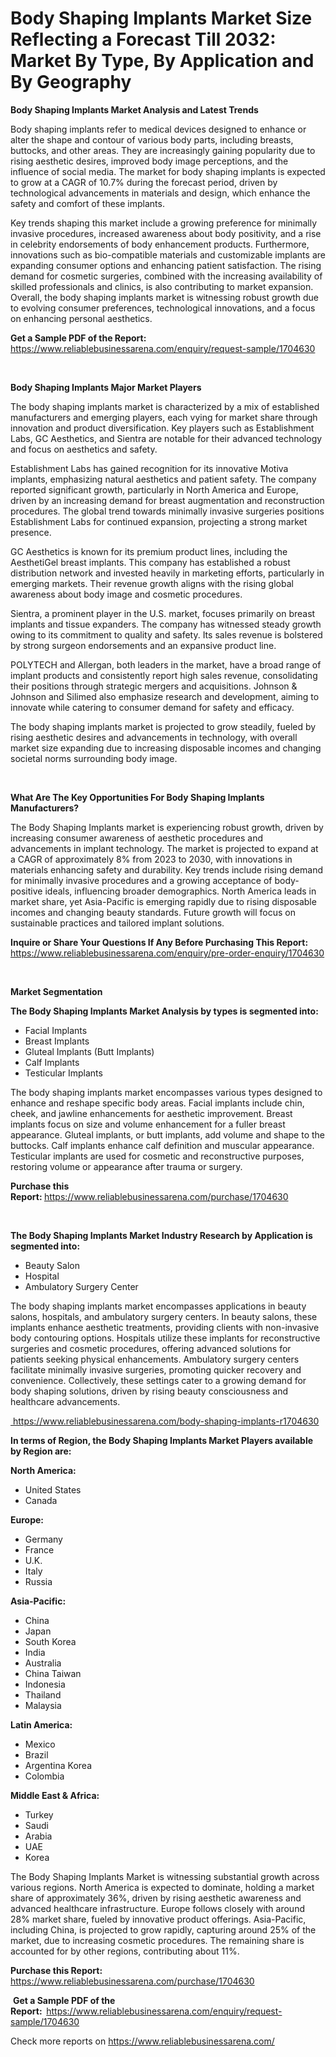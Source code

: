 <p><h1>Body Shaping Implants Market Size Reflecting a Forecast Till 2032: Market By Type, By Application and By Geography</h1></p><p><strong>Body Shaping Implants Market Analysis and Latest Trends</strong></p>
<p><p>Body shaping implants refer to medical devices designed to enhance or alter the shape and contour of various body parts, including breasts, buttocks, and other areas. They are increasingly gaining popularity due to rising aesthetic desires, improved body image perceptions, and the influence of social media. The market for body shaping implants is expected to grow at a CAGR of 10.7% during the forecast period, driven by technological advancements in materials and design, which enhance the safety and comfort of these implants.</p><p>Key trends shaping this market include a growing preference for minimally invasive procedures, increased awareness about body positivity, and a rise in celebrity endorsements of body enhancement products. Furthermore, innovations such as bio-compatible materials and customizable implants are expanding consumer options and enhancing patient satisfaction. The rising demand for cosmetic surgeries, combined with the increasing availability of skilled professionals and clinics, is also contributing to market expansion. Overall, the body shaping implants market is witnessing robust growth due to evolving consumer preferences, technological innovations, and a focus on enhancing personal aesthetics.</p></p>
<p><strong>Get a Sample PDF of the Report:&nbsp;</strong> <a href="https://www.reliablebusinessarena.com/enquiry/request-sample/1704630?utm_campaign=1835&utm_medium=2&utm_source=Github&utm_content=ia&utm_term=09012025&utm_id=body-shaping-implants">https://www.reliablebusinessarena.com/enquiry/request-sample/1704630</a></p>
<p>&nbsp;</p>
<p><strong>Body Shaping Implants Major Market Players</strong></p>
<p><p>The body shaping implants market is characterized by a mix of established manufacturers and emerging players, each vying for market share through innovation and product diversification. Key players such as Establishment Labs, GC Aesthetics, and Sientra are notable for their advanced technology and focus on aesthetics and safety.</p><p>Establishment Labs has gained recognition for its innovative Motiva implants, emphasizing natural aesthetics and patient safety. The company reported significant growth, particularly in North America and Europe, driven by an increasing demand for breast augmentation and reconstruction procedures. The global trend towards minimally invasive surgeries positions Establishment Labs for continued expansion, projecting a strong market presence.</p><p>GC Aesthetics is known for its premium product lines, including the AesthetiGel breast implants. This company has established a robust distribution network and invested heavily in marketing efforts, particularly in emerging markets. Their revenue growth aligns with the rising global awareness about body image and cosmetic procedures.</p><p>Sientra, a prominent player in the U.S. market, focuses primarily on breast implants and tissue expanders. The company has witnessed steady growth owing to its commitment to quality and safety. Its sales revenue is bolstered by strong surgeon endorsements and an expansive product line.</p><p>POLYTECH and Allergan, both leaders in the market, have a broad range of implant products and consistently report high sales revenue, consolidating their positions through strategic mergers and acquisitions. Johnson & Johnson and Silimed also emphasize research and development, aiming to innovate while catering to consumer demand for safety and efficacy.</p><p>The body shaping implants market is projected to grow steadily, fueled by rising aesthetic desires and advancements in technology, with overall market size expanding due to increasing disposable incomes and changing societal norms surrounding body image.</p></p>
<p>&nbsp;</p>
<p><strong>What Are The Key Opportunities For Body Shaping Implants Manufacturers?</strong></p>
<p><p>The Body Shaping Implants market is experiencing robust growth, driven by increasing consumer awareness of aesthetic procedures and advancements in implant technology. The market is projected to expand at a CAGR of approximately 8% from 2023 to 2030, with innovations in materials enhancing safety and durability. Key trends include rising demand for minimally invasive procedures and a growing acceptance of body-positive ideals, influencing broader demographics. North America leads in market share, yet Asia-Pacific is emerging rapidly due to rising disposable incomes and changing beauty standards. Future growth will focus on sustainable practices and tailored implant solutions.</p></p>
<p><strong>Inquire or Share Your Questions If Any Before Purchasing This Report:</strong> <a href="https://www.reliablebusinessarena.com/enquiry/pre-order-enquiry/1704630?utm_campaign=1835&utm_medium=2&utm_source=Github&utm_content=ia&utm_term=09012025&utm_id=body-shaping-implants">https://www.reliablebusinessarena.com/enquiry/pre-order-enquiry/1704630</a></p>
<p>&nbsp;</p>
<p><strong>Market Segmentation</strong></p>
<p><strong>The Body Shaping Implants Market Analysis by types is segmented into:</strong></p>
<p><ul><li>Facial Implants</li><li>Breast Implants</li><li>Gluteal Implants (Butt Implants)</li><li>Calf Implants</li><li>Testicular Implants</li></ul></p>
<p><p>The body shaping implants market encompasses various types designed to enhance and reshape specific body areas. Facial implants include chin, cheek, and jawline enhancements for aesthetic improvement. Breast implants focus on size and volume enhancement for a fuller breast appearance. Gluteal implants, or butt implants, add volume and shape to the buttocks. Calf implants enhance calf definition and muscular appearance. Testicular implants are used for cosmetic and reconstructive purposes, restoring volume or appearance after trauma or surgery.</p></p>
<p><strong>Purchase this Report:&nbsp;</strong><a href="https://www.reliablebusinessarena.com/purchase/1704630?utm_campaign=1835&utm_medium=2&utm_source=Github&utm_content=ia&utm_term=09012025&utm_id=body-shaping-implants">https://www.reliablebusinessarena.com/purchase/1704630</a></p>
<p>&nbsp;</p>
<p><strong>The Body Shaping Implants Market Industry Research by Application is segmented into:</strong></p>
<p><ul><li>Beauty Salon</li><li>Hospital</li><li>Ambulatory Surgery Center</li></ul></p>
<p><p>The body shaping implants market encompasses applications in beauty salons, hospitals, and ambulatory surgery centers. In beauty salons, these implants enhance aesthetic treatments, providing clients with non-invasive body contouring options. Hospitals utilize these implants for reconstructive surgeries and cosmetic procedures, offering advanced solutions for patients seeking physical enhancements. Ambulatory surgery centers facilitate minimally invasive surgeries, promoting quicker recovery and convenience. Collectively, these settings cater to a growing demand for body shaping solutions, driven by rising beauty consciousness and healthcare advancements.</p></p>
<p><a href="https://www.reliablebusinessarena.com/body-shaping-implants-r1704630?utm_campaign=1835&utm_medium=2&utm_source=Github&utm_content=ia&utm_term=09012025&utm_id=body-shaping-implants">&nbsp;https://www.reliablebusinessarena.com/body-shaping-implants-r1704630</a></p>
<p><strong>In terms of Region, the Body Shaping Implants Market Players available by Region are:</strong></p>
<p>
    <p> <strong> North America: </strong>
        <ul>
            <li>United States</li>
            <li>Canada</li>
        </ul>
        </p> 
    <p> <strong> Europe: </strong>
        <ul>
            <li>Germany</li>
            <li>France</li>
            <li>U.K.</li>
            <li>Italy</li>
            <li>Russia</li>
        </ul>
        </p> 
    <p> <strong> Asia-Pacific: </strong>
        <ul>
            <li>China</li>
            <li>Japan</li>
            <li>South Korea</li>
            <li>India</li>
            <li>Australia</li>
            <li>China Taiwan</li>
            <li>Indonesia</li>
            <li>Thailand</li>
            <li>Malaysia</li>
        </ul>
        </p> 
    <p> <strong> Latin America: </strong>
        <ul>
            <li>Mexico</li>
            <li>Brazil</li>
            <li>Argentina Korea</li>
            <li>Colombia</li>
        </ul>
        </p> 
    <p> <strong> Middle East & Africa: </strong>
        <ul>
            <li>Turkey</li>
            <li>Saudi</li>
            <li>Arabia</li>
            <li>UAE</li>
            <li>Korea</li>
        </ul>
    </p>
    </p>
<p><p>The Body Shaping Implants Market is witnessing substantial growth across various regions. North America is expected to dominate, holding a market share of approximately 36%, driven by rising aesthetic awareness and advanced healthcare infrastructure. Europe follows closely with around 28% market share, fueled by innovative product offerings. Asia-Pacific, including China, is projected to grow rapidly, capturing around 25% of the market, due to increasing cosmetic procedures. The remaining share is accounted for by other regions, contributing about 11%.</p></p>
<p><strong>Purchase this Report: </strong><a href="https://www.reliablebusinessarena.com/purchase/1704630?utm_campaign=1835&utm_medium=2&utm_source=Github&utm_content=ia&utm_term=09012025&utm_id=body-shaping-implants">https://www.reliablebusinessarena.com/purchase/1704630</a></p>
<p>&nbsp;<strong>Get a Sample PDF of the Report:&nbsp;&nbsp;</strong><a href="https://www.reliablebusinessarena.com/enquiry/request-sample/1704630?utm_campaign=1835&utm_medium=2&utm_source=Github&utm_content=ia&utm_term=09012025&utm_id=body-shaping-implants">https://www.reliablebusinessarena.com/enquiry/request-sample/1704630</a></p>
<p><strong></strong></p>
<p>Check more reports on <a href="https://www.reliablebusinessarena.com/?utm_campaign=1835&utm_medium=2&utm_source=Github&utm_content=ia&utm_term=09012025&utm_id=body-shaping-implants">https://www.reliablebusinessarena.com/</a></p>